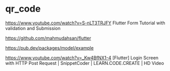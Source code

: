 # qr_code

https://www.youtube.com/watch?v=S-nLT3TRJFY
Flutter Form Tutorial with validation and Submission

https://github.com/mahmudahsan/flutter

https://pub.dev/packages/model/example

https://www.youtube.com/watch?v=_Kw4BfNX1-4
[Flutter] Login Screen with HTTP Post Request | SnippetCoder | LEARN.CODE.CREATE | HD Video
